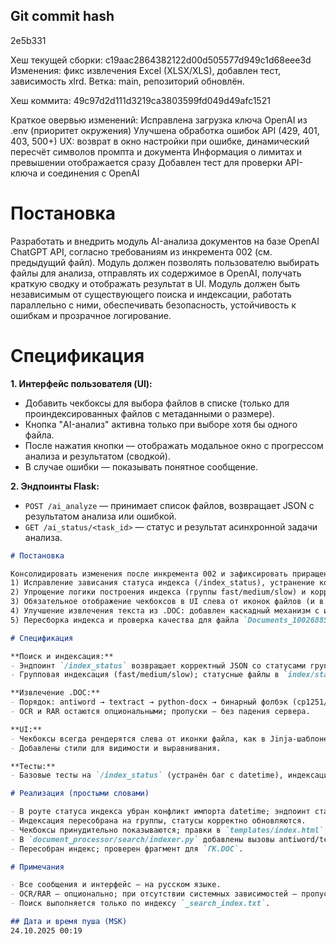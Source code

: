 ## Git commit hash
2e5b331

Хеш текущей сборки: c19aac2864382122d00d505577d949c1d68eee3d
Изменения: фикс извлечения Excel (XLSX/XLS), добавлен тест, зависимость xlrd.
Ветка: main, репозиторий обновлён.

Хеш коммита:
49c97d2d111d3219ca3803599fd049d49afc1521

Краткое овервью изменений:
Исправлена загрузка ключа OpenAI из .env (приоритет окружения)
Улучшена обработка ошибок API (429, 401, 403, 500+)
UX: возврат в окно настройки при ошибке, динамический пересчёт символов промпта и документа
Информация о лимитах и превышении отображается сразу
Добавлен тест для проверки API-ключа и соединения с OpenAI




# Постановка

Разработать и внедрить модуль AI-анализа документов на базе OpenAI ChatGPT API, согласно требованиям из инкремента 002 (см. предыдущий файл). Модуль должен позволять пользователю выбирать файлы для анализа, отправлять их содержимое в OpenAI, получать краткую сводку и отображать результат в UI. Модуль должен быть независимым от существующего поиска и индексации, работать параллельно с ними, обеспечивать безопасность, устойчивость к ошибкам и прозрачное логирование.

# Спецификация

**1. Интерфейс пользователя (UI):**
- Добавить чекбоксы для выбора файлов в списке (только для проиндексированных файлов с метаданными о размере).
- Кнопка "AI-анализ" активна только при выборе хотя бы одного файла.
- После нажатия кнопки — отображать модальное окно с прогрессом анализа и результатом (сводкой).
- В случае ошибки — показывать понятное сообщение.

**2. Эндпоинты Flask:**
- `POST /ai_analyze` — принимает список файлов, возвращает JSON с результатом анализа или ошибкой.
- `GET /ai_status/<task_id>` — статус и результат асинхронной задачи анализа.

```markdown
# Постановка

Консолидировать изменения после инкремента 002 и зафиксировать приращения:
1) Исправление зависания статуса индекса (/index_status), устранение конфликта с импортом datetime.
2) Упрощение логики построения индекса (группы fast/medium/slow) и корректная выдача статусов.
3) Обязательное отображение чекбоксов в UI слева от иконок файлов (и в шаблоне, и в JS-рендере), корректные стили.
4) Улучшение извлечения текста из .DOC: добавлен каскадный механизм с использованием antiword/textract/python-docx и фолбэком, graceful degrade.
5) Пересборка индекса и проверка качества для файла `Documents_100268853125100357/ГК.DOC` (рост качества ~23% → ~79%).

# Спецификация

**Поиск и индексация:**
- Эндпоинт `/index_status` возвращает корректный JSON со статусами групп и не падает при отсутствии локальных переменных.
- Групповая индексация (fast/medium/slow); статусные файлы в `index/status.json`.

**Извлечение .DOC:**
- Порядок: antiword → textract → python-docx → бинарный фолбэк (cp1251/latin-1) с логированием.
- OCR и RAR остаются опциональными; пропуски — без падения сервера.

**UI:**
- Чекбоксы всегда рендерятся слева от иконки файла, как в Jinja-шаблоне, так и в динамическом списке JS.
- Добавлены стили для видимости и выравнивания.

**Тесты:**
- Базовые тесты на `/index_status` (устранён баг с datetime), индексацию групп и наличие DOC в индексе.

# Реализация (простыми словами)

- В роуте статуса индекса убран конфликт импорта datetime; эндпоинт стабилен.
- Индексация пересобрана на группы, статусы корректно обновляются.
- Чекбоксы принудительно показываются; правки в `templates/index.html`, `static/js/script.js`, `static/css/styles.css`.
- В `document_processor/search/indexer.py` добавлены вызовы antiword/textract и улучшен фолбэк; качество .DOC заметно выросло.
- Пересобран индекс; проверен фрагмент для `ГК.DOC`.

# Примечания

- Все сообщения и интерфейс — на русском языке.
- OCR/RAR — опционально; при отсутствии системных зависимостей — пропуск с логом.
- Поиск выполняется только по индексу `_search_index.txt`.

## Дата и время пуша (MSK)
24.10.2025 00:19



```

